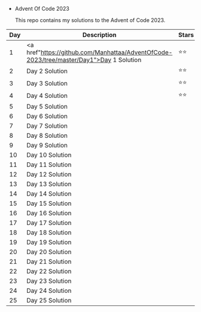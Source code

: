 * Advent Of Code 2023

  This repo contains my solutions to the Advent of Code 2023.





| Day | Description         | Stars |
|-----|---------------------|-------|
| 1   | <a href"https://github.com/Manhattaa/AdventOfCode-2023/tree/master/Day1">Day 1 Solution<a/>| ⭐⭐ |
| 2   | Day 2 Solution      | ⭐⭐ |
| 3   | Day 3 Solution      | ⭐⭐ |
| 4   | Day 4 Solution      | ⭐⭐ |
| 5   | Day 5 Solution      |       |
| 6   | Day 6 Solution      |       |
| 7   | Day 7 Solution      |       |
| 8   | Day 8 Solution      |       |
| 9   | Day 9 Solution      |       |
| 10  | Day 10 Solution     |       |
| 11  | Day 11 Solution     |       |
| 12  | Day 12 Solution     |       |
| 13  | Day 13 Solution     |       |
| 14  | Day 14 Solution     |       |
| 15  | Day 15 Solution     |       |
| 16  | Day 16 Solution     |       |
| 17  | Day 17 Solution     |       |
| 18  | Day 18 Solution     |       |
| 19  | Day 19 Solution     |       |
| 20  | Day 20 Solution     |       |
| 21  | Day 21 Solution     |       |
| 22  | Day 22 Solution     |       |
| 23  | Day 23 Solution     |       |
| 24  | Day 24 Solution     |       |
| 25  | Day 25 Solution     |       |
